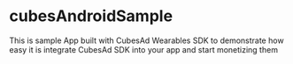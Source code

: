 cubesAndroidSample
==================
This is sample App built with CubesAd Wearables SDK to demonstrate how easy it is integrate CubesAd SDK into your app and start monetizing them
